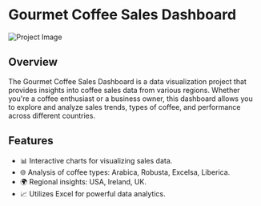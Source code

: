 # Gourmet Coffee Sales Dashboard

![Project Image](paste-the-copied-image-url-here)

## Overview

The Gourmet Coffee Sales Dashboard is a data visualization project that provides insights into coffee sales data from various regions. Whether you're a coffee enthusiast or a business owner, this dashboard allows you to explore and analyze sales trends, types of coffee, and performance across different countries.

## Features

- 📊 Interactive charts for visualizing sales data.
- 🌐 Analysis of coffee types: Arabica, Robusta, Excelsa, Liberica.
- 🌍 Regional insights: USA, Ireland, UK.
- 📈 Utilizes Excel for powerful data analytics.
